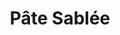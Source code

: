 ---
layout: recette
categories: [recettes]
hidden: true
lang: fr
sitemap: false
title: Pâte Sablée
type: boulangerie
recettes:
  À la main:
    ingredients: 
      - nom: farine blanche
        qte: 200
        unite: gr
        variable: true
      - nom: beurre
        qte: 140
        unite: gr
      - nom: sucre
        qte: 50
        unite: gr
      - nom: sel
        qte: 3
        unite: gr
      - nom: eau froide
        qte: 37
        unite: mL
      - nom: jus de citron
        qte: 3
        unite: mL
    preconditions:
      - Mélanger l'eau et le jus de citron, réserver au frais
      - Le beurre doit être froid
    etapes:
      - label: Préparation
        details:
          - Dans un saladier verser la farine, le sucre et le sel
          - Couper le beurre en petits dés
          - Ajouter le beurre sur la farine
          - Écraser les dés de beurre du bout des doigts
          - Frotter la pâte entre les mains jusqu'à l'obtention de petits bouts
          - Ajouter l'eau froide et le jus de citron
          - Former une boule
          - Sur le plan de travail, fraiser la boule une/deux fois
          - Former une boule et l'applatir un peu
          - Filmer
          - Réserver minimum 30 minutes au frais
      - label: Cuisson
        emoji: 🔥
        details:
          - "À blanc : 170°C pour 15 à 20 minutes"

  Au Robot:
    ingredients: 
      - nom: farine blanche
        qte: 265
        unite: gr
        variable: true
      - nom: beurre
        qte: 210
        unite: gr
      - nom: sucre glace
        qte: 25
        unite: gr
      - nom: sel
        qte: 3
        unite: gr
      - nom: eau froide
        qte: 60
        unite: mL
    preconditions:
      - Le beurre doit être froid
    etapes:
      - label: Préparation
        details:
          - Verser 2/3 de la farine, le sucre et le sel dans le bol du robot
          - Mixer deux fois 
          - Couper le beurre en petits dés
          - Ajouter le beurre 
          - Mixer jusqu'à incorporation (environ 25 coups)
          - Bien racler les bords
          - Ajouter la farine restante
          - Mixer jusqu'à incorporation (environ 5 coups)
          - Déverser la pâte dans un saladier
          - Ajouter l'eau et mélanger à la main
          - Former une boule
          - Aplatir légèrement la boule
          - Filmer
          - Réserver minimum 2 heures au frais
      - label: Cuisson
        emoji: 🔥
        details:
          - "À blanc : 170°C pour 15 à 20 minutes"
notes:
  - Ne pas trop travailler la pâte sinon elle va durcir a la cuisson
  - Fraiser une nouvelle fois la pâte si elle est trop friable
  - label: Gestes
    link: https://www.youtube.com/watch?v=6x3OldldC_g
  - Une pâte sablée s'obtient par sablage. Une pâte sucrée s'obtient par crémage du beurre avec le sucre
variantes:
  - label: Avec de la poudre d'amandes
    todo: true
  - label: Avec des graines de pavot
    todo: true
---